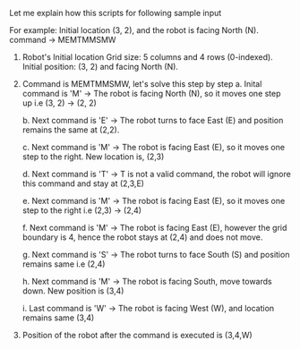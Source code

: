 Let me explain how this scripts for following sample input

For example:
Initial location (3, 2), and the robot is facing North (N).
command -> MEMTMMSMW

1. Robot's Initial location
   Grid size: 5 columns and 4 rows (0-indexed).
   Initial position: (3, 2) and facing North (N).

2. Command is MEMTMMSMW, let's solve this step by step
   a. Inital command is 'M' -> The robot is facing North (N), so it moves one step up i.e (3, 2) -> (2, 2)

   b. Next command is 'E' -> The robot turns to face East (E) and position remains the same at (2,2).

   c. Next command is 'M' -> The robot is facing East (E), so it moves one step to the right. New location is, (2,3)

   d. Next command is 'T' -> T is not a valid command, the robot will ignore this command and stay at (2,3,E)

   e. Next command is 'M' -> The robot is facing East (E), so it moves one step to the right i.e (2,3) -> (2,4)

   f. Next command is 'M' -> The robot is facing East (E), however the grid boundary is 4, hence the robot stays at (2,4) and does not move.

   g. Next command is 'S' -> The robot turns to face South (S) and position remains same i.e (2,4)

   h. Next command is 'M' -> The robot is facing South, move towards down. New position is (3,4)

   i. Last command is 'W' -> The robot is facing West (W), and location remains same (3,4)

3. Position of the robot after the command is executed is (3,4,W)
